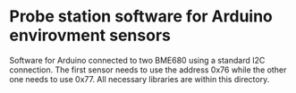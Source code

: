 # Probe station software for Arduino envirovment sensors

Software for Arduino connected to two BME680 using a standard I2C connection.
The first sensor needs to use the address 0x76 while the other one needs to use 0x77.
All necessary libraries are within this directory.
